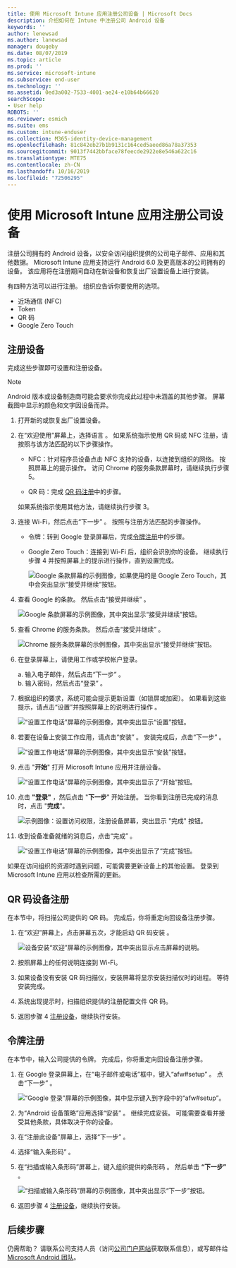 ```yaml
---
title: 使用 Microsoft Intune 应用注册公司设备 | Microsoft Docs
description: 介绍如何在 Intune 中注册公司 Android 设备
keywords: ''
author: lenewsad
ms.author: lanewsad
manager: dougeby
ms.date: 08/07/2019
ms.topic: article
ms.prod: ''
ms.service: microsoft-intune
ms.subservice: end-user
ms.technology: ''
ms.assetid: 0ed3a002-7533-4001-ae24-e10b64b66620
searchScope:
- User help
ROBOTS: ''
ms.reviewer: esmich
ms.suite: ems
ms.custom: intune-enduser
ms.collection: M365-identity-device-management
ms.openlocfilehash: 81c842eb27b1b9131c164ced5aeed86a78a37353
ms.sourcegitcommit: 9013f7442bbface78feecde2922e8e546a622c16
ms.translationtype: MTE75
ms.contentlocale: zh-CN
ms.lasthandoff: 10/16/2019
ms.locfileid: "72506295"
---
```

# <a name="enroll-your-corporate-device-with-the-microsoft-intune-app"></a>使用 Microsoft Intune 应用注册公司设备

注册公司拥有的 Android 设备，以安全访问组织提供的公司电子邮件、应用和其他数据。 Microsoft Intune 应用支持运行 Android 6.0 及更高版本的公司拥有的设备。 该应用将在注册期间自动在新设备和恢复出厂设置设备上进行安装。 

有四种方法可以进行注册。 组织应告诉你要使用的选项。
 
* 近场通信 (NFC)  
* Token  
* QR 码   
* Google Zero Touch  

## <a name="enroll-device"></a>注册设备 
完成这些步骤即可设置和注册设备。  

> [!NOTE]
> Android 版本或设备制造商可能会要求你完成此过程中未涵盖的其他步骤。 屏幕截图中显示的颜色和文字因设备而异。  

1. 打开新的或恢复出厂设置设备。  
2. 在“欢迎使用”屏幕上，选择语言  。   如果系统指示使用 QR 码或 NFC 注册，请按照与该方法匹配的以下步骤操作。  
     * NFC：针对程序员设备点击 NFC 支持的设备，以连接到组织的网络。 按照屏幕上的提示操作。 访问 Chrome 的服务条款屏幕时，请继续执行步骤 5。  

     * QR 码：完成 [QR 码注册](#qr-code-enrollment)中的步骤。  

     如果系统指示使用其他方法，请继续执行步骤 3。    

3. 连接 Wi-Fi，然后点击“下一步”  。 按照与注册方法匹配的步骤操作。 

    * 令牌：转到 Google 登录屏幕后，完成[令牌注册](#token-enrollment)中的步骤。  
    * Google Zero Touch：连接到 Wi-Fi 后，组织会识别你的设备。 继续执行步骤 4 并按照屏幕上的提示进行操作，直到设置完成。    
 
       ![Google 条款屏幕的示例图像，如果使用的是 Google Zero Touch，其中会突出显示“接受并继续”按钮。](./media/google-zero-touch-intune-app-01.png)   
   
4. 查看 Google 的条款。 然后点击“接受并继续”  。  

      ![Google 条款屏幕的示例图像，其中突出显示“接受并继续”按钮。](./media/fully-managed-intune-app-04.png)   

6. 查看 Chrome 的服务条款。 然后点击“接受并继续”  。  

   ![Chrome 服务条款屏幕的示例图像，其中突出显示“接受并继续”按钮。](./media/fully-managed-intune-app-06.png)   

7. 在登录屏幕上，请使用工作或学校帐户登录。   

    a. 输入电子邮件，然后点击“下一步”  。      
    b. 输入密码，然后点击“登录”  。  

8. 根据组织的要求，系统可能会提示更新设置（如锁屏或加密）。 如果看到这些提示，请点击“设置”并按照屏幕上的说明进行操作  。  

   ![“设置工作电话”屏幕的示例图像，其中突出显示“设置”按钮。](./media/fully-managed-intune-app-10.png)   

9. 若要在设备上安装工作应用，请点击“安装”  。 安装完成后，点击“下一步”  。  

   ![“设置工作电话”屏幕的示例图像，其中突出显示“安装”按钮。](./media/fully-managed-intune-app-11.png)   

10. 点击 "**开始**" 打开 Microsoft Intune 应用并注册设备。 

    ![“设置工作电话”屏幕的示例图像，其中突出显示了“开始”按钮。](./media/fully-managed-intune-app-17.png)   

11. 点击 **"登录"** ，然后点击 "**下一步**" 开始注册。 当你看到注册已完成的消息时，点击 "**完成**"。  

    ![示例图像：设置访问权限，注册设备屏幕，突出显示 "完成" 按钮。](./media/fully-managed-intune-app-19.png)   

10. 收到设备准备就绪的消息后，点击“完成”  。  

    ![“设置工作电话”屏幕的示例图像，其中突出显示了“完成”按钮。](./media/fully-managed-intune-app-18.png)   

如果在访问组织的资源时遇到问题，可能需要更新设备上的其他设置。 登录到 Microsoft Intune 应用以检查所需的更新。   


## <a name="qr-code-enrollment"></a>QR 码设备注册  
在本节中，将扫描公司提供的 QR 码。  完成后，你将重定向回设备注册步骤。     
  
1. 在“欢迎”屏幕上，点击屏幕五次，才能启动 QR 码安装  。  

   ![设备安装“欢迎”屏幕的示例图像，其中突出显示点击屏幕的说明。](./media/qr-code-intune-app-01.png)  

2. 按照屏幕上的任何说明连接到 Wi-Fi。  
3. 如果设备没有安装 QR 码扫描仪，安装屏幕将显示安装扫描仪时的进程。 等待安装完成。  
4. 系统出现提示时，扫描组织提供的注册配置文件 QR 码。  
5. 返回步骤 4 [注册设备](#enroll-device)，继续执行安装。  

## <a name="token-enrollment"></a>令牌注册  
在本节中，输入公司提供的令牌。 完成后，你将重定向回设备注册步骤。  

1. 在 Google 登录屏幕上，在“电子邮件或电话”框中，键入“afw#setup”   。 点击“下一步”  。 

   ![“Google 登录”屏幕的示例图像，其中显示键入到字段中的“afw#setup”。](./media/token-intune-app-01.png)   

2. 为“Android 设备策略”应用选择“安装”   。 继续完成安装。 可能需要查看并接受其他条款，具体取决于你的设备。    

3. 在“注册此设备”屏幕上，选择“下一步”   。  

4. 选择“输入条形码”  。  

5. 在“扫描或输入条形码”屏幕上，键入组织提供的条形码  。  然后单击 **“下一步”** 。  

   ![“扫描或输入条形码”屏幕的示例图像，其中突出显示“下一步”按钮。](./media/token-intune-app-04.png)  

6. 返回步骤 4 [注册设备](#enroll-device)，继续执行安装。  



## <a name="next-steps"></a>后续步骤   
仍需帮助？ 请联系公司支持人员（访问[公司门户网站](https://go.microsoft.com/fwlink/?linkid=2010980)获取联系信息），或写邮件给 <a href="mailto:wintunedroidfbk@microsoft.com?subject=I'm having trouble with enrolling my Android device&body=Describe the issue you're experiencing here.">Microsoft Android 团队</a>。  
